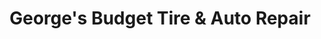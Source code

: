 ---
title: "George's Budget Tire & Auto Repair"
url: /fontana/georges-budget-tire-und-auto-repair/
shop: Autowerkstatt
---